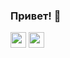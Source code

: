 ### Привет! 👋
<p> <a href="https://www.linkedin.com/in/alisa-gvozdeva-8a39559b/"><img src="https://img.shields.io/badge/linkedin-%230077B5.svg?&style=for-the-badge&logo=linkedin&logoColor=white" height=25></a> <a href="https://www.researchgate.net/profile/Alisa-Gvozdeva-2"><img src="https://github.com/alpegvo/alpegvo/assets/136235473/7dc7ce4d-225d-44da-b89b-1021e9b4f4d4" height=25></a>

<!--
**alpegvo/alpegvo** is a ✨ _special_ ✨ repository because its `README.md` (this file) appears on your GitHub profile.

Here are some ideas to get you started:

- 🔭 I’m currently working on ...
- 🌱 I’m currently learning ...
- 👯 I’m looking to collaborate on ...
- 🤔 I’m looking for help with ...
- 💬 Ask me about ...
- 📫 How to reach me: ...
- 😄 Pronouns: ...
- ⚡ Fun fact: ...
-->
